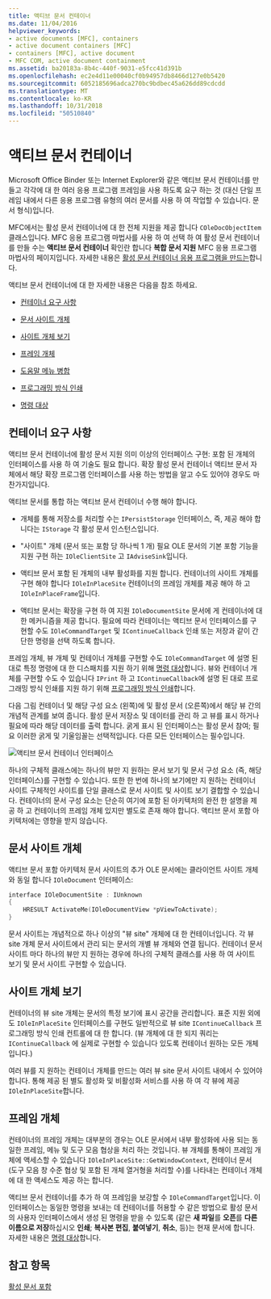 ```yaml
---
title: 액티브 문서 컨테이너
ms.date: 11/04/2016
helpviewer_keywords:
- active documents [MFC], containers
- active document containers [MFC]
- containers [MFC], active document
- MFC COM, active document containment
ms.assetid: ba20183a-8b4c-440f-9031-e5fcc41d391b
ms.openlocfilehash: ec2e4d11e00040cf0b94957db8466d127e0b5420
ms.sourcegitcommit: 6052185696adca270bc9bdbec45a626dd89cdcdd
ms.translationtype: MT
ms.contentlocale: ko-KR
ms.lasthandoff: 10/31/2018
ms.locfileid: "50510840"
---
```

# <a name="active-document-containers"></a>액티브 문서 컨테이너

Microsoft Office Binder 또는 Internet Explorer와 같은 액티브 문서 컨테이너를 만들고 각각에 대 한 여러 응용 프로그램 프레임을 사용 하도록 요구 하는 것 (대신 단일 프레임 내에서 다른 응용 프로그램 유형의 여러 문서를 사용 하 여 작업할 수 있습니다. 문서 형식)입니다.

MFC에서는 활성 문서 컨테이너에 대 한 전체 지원을 제공 합니다 `COleDocObjectItem` 클래스입니다. MFC 응용 프로그램 마법사를 사용 하 여 선택 하 여 활성 문서 컨테이너를 만들 수는 **액티브 문서 컨테이너** 확인란 합니다 **복합 문서 지원** MFC 응용 프로그램 마법사의 페이지입니다. 자세한 내용은 [활성 문서 컨테이너 응용 프로그램을 만드는](../mfc/creating-an-active-document-container-application.md)합니다.

액티브 문서 컨테이너에 대 한 자세한 내용은 다음을 참조 하세요.

- [컨테이너 요구 사항](#container_requirements)

- [문서 사이트 개체](#document_site_objects)

- [사이트 개체 보기](#view_site_objects)

- [프레임 개체](#frame_object)

- [도움말 메뉴 병합](../mfc/help-menu-merging.md)

- [프로그래밍 방식 인쇄](../mfc/programmatic-printing.md)

- [명령 대상](../mfc/message-handling-and-command-targets.md)

##  <a name="container_requirements"></a> 컨테이너 요구 사항

액티브 문서 컨테이너에 활성 문서 지원 의미 이상의 인터페이스 구현: 포함 된 개체의 인터페이스를 사용 하 여 기술도 필요 합니다. 확장 활성 문서 컨테이너 액티브 문서 자체에서 해당 확장 프로그램 인터페이스를 사용 하는 방법을 알고 수도 있어야 경우도 마찬가지입니다.

액티브 문서를 통합 하는 액티브 문서 컨테이너 수행 해야 합니다.

- 개체를 통해 저장소를 처리할 수는 `IPersistStorage` 인터페이스, 즉, 제공 해야 합니다는 `IStorage` 각 활성 문서 인스턴스입니다.

- "사이트" 개체 (문서 또는 포함 당 하나씩 1 개) 필요 OLE 문서의 기본 포함 기능을 지원 구현 하는 `IOleClientSite` 고 `IAdviseSink`입니다.

- 액티브 문서 포함 된 개체의 내부 활성화를 지원 합니다. 컨테이너의 사이트 개체를 구현 해야 합니다 `IOleInPlaceSite` 컨테이너의 프레임 개체를 제공 해야 하 고 `IOleInPlaceFrame`입니다.

- 액티브 문서는 확장을 구현 하 여 지원 `IOleDocumentSite` 문서에 게 컨테이너에 대 한 메커니즘을 제공 합니다. 필요에 따라 컨테이너는 액티브 문서 인터페이스를 구현할 수도 `IOleCommandTarget` 및 `IContinueCallback` 인쇄 또는 저장과 같이 간단한 명령을 선택 하도록 합니다.

프레임 개체, 뷰 개체 및 컨테이너 개체를 구현할 수도 `IOleCommandTarget` 에 설명 된 대로 특정 명령에 대 한 디스패치를 지원 하기 위해 [명령 대상](../mfc/message-handling-and-command-targets.md)합니다. 뷰와 컨테이너 개체를 구현할 수도 수 있습니다 `IPrint` 하 고 `IContinueCallback`에 설명 된 대로 프로그래밍 방식 인쇄를 지원 하기 위해 [프로그래밍 방식 인쇄](../mfc/programmatic-printing.md)합니다.

다음 그림 컨테이너 및 해당 구성 요소 (왼쪽)에 및 활성 문서 (오른쪽)에서 해당 뷰 간의 개념적 관계를 보여 줍니다. 활성 문서 저장소 및 데이터를 관리 하 고 뷰를 표시 하거나 필요에 따라 해당 데이터를 출력 합니다. 굵게 표시 된 인터페이스는 활성 문서 참여; 필요 이러한 굵게 및 기울임꼴는 선택적입니다. 다른 모든 인터페이스는 필수입니다.

![액티브 문서 컨테이너 인터페이스](../mfc/media/vc37gj1.gif "vc37gj1")

하나의 구체적 클래스에는 하나의 뷰만 지 원하는 문서 보기 및 문서 구성 요소 (즉, 해당 인터페이스)를 구현할 수 있습니다. 또한 한 번에 하나의 보기에만 지 원하는 컨테이너 사이트 구체적인 사이트를 단일 클래스로 문서 사이트 및 사이트 보기 결합할 수 있습니다. 컨테이너의 문서 구성 요소는 단순히 여기에 포함 된 아키텍처의 완전 한 설명을 제공 하 고 컨테이너의 프레임 개체 있지만 별도로 존재 해야 합니다. 액티브 문서 포함 아키텍처에는 영향을 받지 않습니다.

##  <a name="document_site_objects"></a> 문서 사이트 개체

액티브 문서 포함 아키텍처 문서 사이트의 추가 OLE 문서에는 클라이언트 사이트 개체와 동일 합니다 `IOleDocument` 인터페이스:

```cpp
interface IOleDocumentSite : IUnknown
{
    HRESULT ActivateMe(IOleDocumentView *pViewToActivate);
}
```

문서 사이트는 개념적으로 하나 이상의 "뷰 site" 개체에 대 한 컨테이너입니다. 각 뷰 site 개체 문서 사이트에서 관리 되는 문서의 개별 뷰 개체와 연결 됩니다. 컨테이너 문서 사이트 마다 하나의 뷰만 지 원하는 경우에 하나의 구체적 클래스를 사용 하 여 사이트 보기 및 문서 사이트 구현할 수 있습니다.

##  <a name="view_site_objects"></a> 사이트 개체 보기

컨테이너의 뷰 site 개체는 문서의 특정 보기에 표시 공간을 관리합니다. 표준 지원 외에도 `IOleInPlaceSite` 인터페이스를 구현도 일반적으로 뷰 site `IContinueCallback` 프로그래밍 방식 인쇄 컨트롤에 대 한 합니다. (뷰 개체에 대 한 되지 쿼리는 `IContinueCallback` 에 실제로 구현할 수 있습니다 있도록 컨테이너 원하는 모든 개체입니다.)

여러 뷰를 지 원하는 컨테이너 개체를 만드는 여러 뷰 site 문서 사이트 내에서 수 있어야 합니다. 통해 제공 된 별도 활성화 및 비활성화 서비스를 사용 하 여 각 뷰에 제공 `IOleInPlaceSite`합니다.

##  <a name="frame_object"></a> 프레임 개체

컨테이너의 프레임 개체는 대부분의 경우는 OLE 문서에서 내부 활성화에 사용 되는 동일한 프레임, 메뉴 및 도구 모음 협상을 처리 하는 것입니다. 뷰 개체를 통해이 프레임 개체에 액세스할 수 있습니다 `IOleInPlaceSite::GetWindowContext`, 컨테이너 문서 (도구 모음 창 수준 협상 및 포함 된 개체 열거형을 처리할 수)를 나타내는 컨테이너 개체에 대 한 액세스도 제공 하는 합니다.

액티브 문서 컨테이너를 추가 하 여 프레임을 보강할 수 `IOleCommandTarget`입니다. 이 인터페이스는 동일한 명령을 보내는 데 컨테이너를 허용할 수 같은 방법으로 활성 문서의 사용자 인터페이스에서 생성 된 명령을 받을 수 있도록 (같은 **새 파일**를 **오픈**를  **다른 이름으로 저장**하십시오 **인쇄**; **복사본 편집**, **붙여넣기**, **취소**, 등)는 현재 문서에 합니다. 자세한 내용은 [명령 대상](../mfc/message-handling-and-command-targets.md)합니다.

## <a name="see-also"></a>참고 항목

[활성 문서 포함](../mfc/active-document-containment.md)

